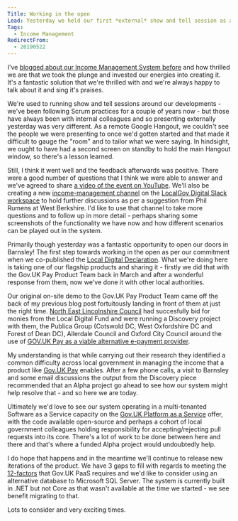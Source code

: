 ```yaml
---
Title: Working in the open
Lead: Yesterday we held our first *external* show and tell session as a product team, demonstrating the features of our in-house developed Income Management System.
Tags:
  - Income Management
RedirectFrom:
  - 20190522
---
```


I've [blogged about our Income Management System before](/20190102) and how thrilled we are that we took the plunge and invested our energies into creating it. It's a fantastic solution that we're thrilled with and we're always happy to talk about it and sing it's praises.

We're used to running show and tell sessions around our developments - we've been following Scrum practices for a couple of years now - but those have always been with internal colleagues and so presenting externally yesterday was very different. As a remote Google Hangout, we couldn't see the people we were presenting to once we'd gotten started and that made it difficult to gauge the "room" and to tailor what we were saying. In hindsight, we ought to have had a second screen on standby to hold the main Hangout window, so there's a lesson learned.

Still, I think it went well and the feedback afterwards was positive. There were a good number of questions that I think we were able to answer and we've agreed to share [a video of the event on YouTube](https://www.youtube.com/watch?v=Mh4wWuZc1ZA). We'll also be creating a new [income-management channel](https://localgovdigital.slack.com/messages/CJW65RNAY/) on the [LocalGov Digital Slack workspace](https://localgovdigital.slack.com/) to hold further discussions as per a suggestion from Phil Rumens at West Berkshire. I'd like to use that channel to take more questions and to follow up in more detail - perhaps sharing some screenshots of the functionality we have now and how different scenarios can be played out in the system.

Primarily though yesterday was a fantastic opportunity to open our doors in Barnsley! The first step towards working in the open as per our commitment when we co-published the [Local Digital Declaration](https://localdigital.gov.uk/declaration/). What we're doing here is taking one of our flagship products and sharing it - firstly we did that with the Gov.UK Pay Product Team back in March and after a wonderful response from them, now we've done it with other local authorities.

Our original on-site demo to the Gov.UK Pay Product Team came off the back of my previous blog post fortuitously landing in front of them at just the right time. [North East Lincolnshire Council](https://www.nelincs.gov.uk/) had succesfully bid for monies from the Local Digital Fund and were running a Discovery project with them, the Publica Group (Cotswold DC, West Oxfordshire DC and Forest of Dean DC), Allerdale Council and Oxford City Council around the use of [GOV.UK Pay as a viable alternative e-payment provider](https://localdigital.gov.uk/funding/north-east-lincolnshire-council/). 

My understanding is that while carrying out their research they identified a common difficulty across local government in managing the income that a product like [Gov.UK Pay](https://www.payments.service.gov.uk/) enables. After a few phone calls, a visit to Barnsley and some email discussions the output from the Discovery piece recommended that an Alpha project go ahead to see how our system might help resolve that - and so here we are today.

Ultimately we'd love to see our system operating in a multi-tenanted Software as a Service capacity on the [Gov.UK Platform as a Service](https://www.cloud.service.gov.uk/) offer, with the code available open-source and perhaps a cohort of local government colleagues holding responsibility for accepting/rejecting pull requests into its core. There's a lot of work to be done between here and there and that's where a funded Alpha project would undoubtedly help.

I do hope that happens and in the meantime we'll continue to release new iterations of the product. We have 3 gaps to fill with regards to meeting the [12-factors](https://12factor.net/) that Gov.UK PaaS requires and we'd like to consider using an alternative database to Microsoft SQL Server. The system is currently built in .NET but not Core as that wasn't available at the time we started - we see benefit migrating to that.

Lots to consider and very exciting times.
